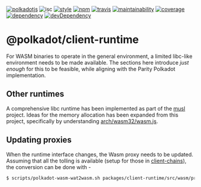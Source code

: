 [![polkadotjs](https://img.shields.io/badge/polkadot-js-orange.svg?style=flat-square)](https://polkadot.js.org)
![isc](https://img.shields.io/badge/license-ISC-lightgrey.svg?style=flat-square)
[![style](https://img.shields.io/badge/code%20style-semistandard-lightgrey.svg?style=flat-square)](https://github.com/Flet/semistandard)
[![npm](https://img.shields.io/npm/v/@polkadot/client-runtime.svg?style=flat-square)](https://www.npmjs.com/package/@polkadot/client-runtime)
[![travis](https://img.shields.io/travis/polkadot-js/client.svg?style=flat-square)](https://travis-ci.org/polkadot-js/client)
[![maintainability](https://img.shields.io/codeclimate/maintainability/polkadot-js/client.svg?style=flat-square)](https://codeclimate.com/github/polkadot-js/client/maintainability)
[![coverage](https://img.shields.io/coveralls/polkadot-js/client.svg?style=flat-square)](https://coveralls.io/github/polkadot-js/client?branch=master)
[![dependency](https://david-dm.org/polkadot-js/client.svg?style=flat-square&path=packages/client-runtime)](https://david-dm.org/polkadot-js/client?path=packages/client-runtime)
[![devDependency](https://david-dm.org/polkadot-js/client/dev-status.svg?style=flat-square&path=packages/client-runtime)](https://david-dm.org/polkadot-js/client?path=packages/client-runtime#info=devDependencies)

# @polkadot/client-runtime

For WASM binaries to operate in the general environment, a limited libc-like environment needs to be made available. The sections here introduce _just enough_ for this to be feasible, while aligning with the Parity Polkadot implementation.

## Other runtimes

A comprehensive libc runtime has been implemented as part of the [musl](https://github.com/jfbastien/musl) project. Ideas for the memory allocation has been expanded from this project, specifically by understanding [arch/wasm32/wasm.js](https://github.com/jfbastien/musl/blob/190dffd1415cc8be52d4659aced51625d63bdbc1/arch/wasm32/wasm.js).

## Updating proxies

When the runtime interface changes, the Wasm proxy needs to be updated. Assuming that all the tolling is available (setup for those in [client-chains](../client-chains)), the conversion can be done with -

```sh
$ scripts/polkadot-wasm-wat2wasm.sh packages/client-runtime/src/wasm/proxy_runtime.wat && scripts/polkadot-wasm-wasm2js.js --input packages/client-runtime/src/wasm/proxy_runtime.wasm --output packages/client-runtime/src/wasm/proxy_runtime_wasm.js
```
